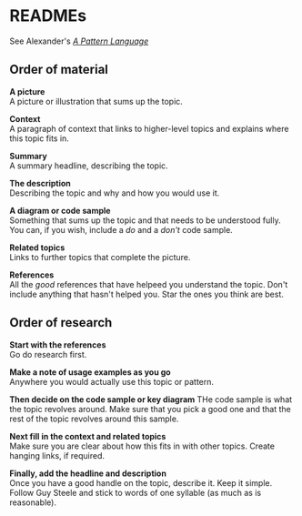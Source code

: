# READMEs

See Alexander's [*A Pattern Language*](https://en.wikipedia.org/wiki/A_Pattern_Language)

## Order of material

**A picture**  
A picture or illustration that sums up the topic.

**Context**  
A paragraph of context that links to higher-level topics and explains where this topic fits in.

**Summary**   
A summary headline, describing the topic.

**The description**  
Describing the topic and why and how you would use it.

**A diagram or code sample**  
Something that sums up the topic and that needs to be understood fully. You can, if you wish, include a *do* and a *don't* code sample.

**Related topics**  
Links to further topics that complete the picture.

**References**  
All the *good* references that have helpeed you understand the topic. Don't include anything that hasn't helped you. Star the ones you think are best.

## Order of research

**Start with the references**  
Go do research first.

**Make a note of usage examples as you go**  
Anywhere you would actually use this topic or pattern.

**Then decide on the code sample or key diagram**
THe code sample is what the topic revolves around. Make sure that you pick a good one and that the rest of the topic revolves around this sample.

**Next fill in the context and related topics**  
Make sure you are clear about how this fits in with other topics. Create hanging links, if required.

**Finally, add the headline and description**  
Once you have a good handle on the topic, describe it. Keep it simple. Follow Guy Steele and stick to words of one syllable (as much as is reasonable).





